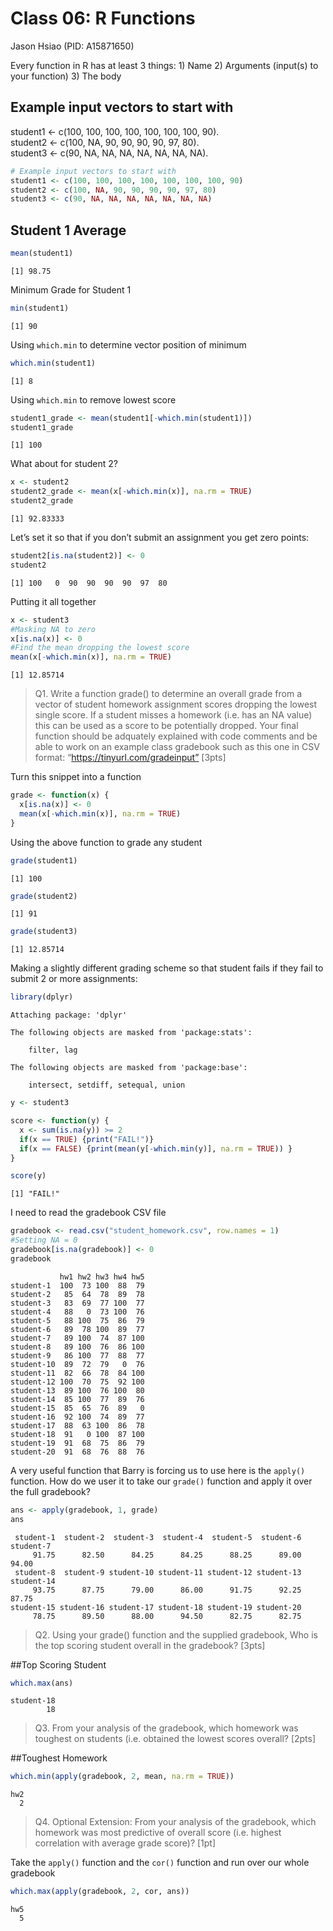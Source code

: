 # Class 06: R Functions
Jason Hsiao (PID: A15871650)

Every function in R has at least 3 things: 1) Name 2) Arguments
(input(s) to your function) 3) The body

## Example input vectors to start with

student1 \<- c(100, 100, 100, 100, 100, 100, 100, 90).  
student2 \<- c(100, NA, 90, 90, 90, 90, 97, 80).  
student3 \<- c(90, NA, NA, NA, NA, NA, NA, NA).

``` r
# Example input vectors to start with
student1 <- c(100, 100, 100, 100, 100, 100, 100, 90)
student2 <- c(100, NA, 90, 90, 90, 90, 97, 80)
student3 <- c(90, NA, NA, NA, NA, NA, NA, NA)
```

## Student 1 Average

``` r
mean(student1)
```

    [1] 98.75

Minimum Grade for Student 1

``` r
min(student1)
```

    [1] 90

Using `which.min` to determine vector position of minimum

``` r
which.min(student1)
```

    [1] 8

Using `which.min` to remove lowest score

``` r
student1_grade <- mean(student1[-which.min(student1)])
student1_grade
```

    [1] 100

What about for student 2?

``` r
x <- student2
student2_grade <- mean(x[-which.min(x)], na.rm = TRUE)
student2_grade
```

    [1] 92.83333

Let’s set it so that if you don’t submit an assignment you get zero
points:

``` r
student2[is.na(student2)] <- 0
student2
```

    [1] 100   0  90  90  90  90  97  80

Putting it all together

``` r
x <- student3
#Masking NA to zero
x[is.na(x)] <- 0
#Find the mean dropping the lowest score
mean(x[-which.min(x)], na.rm = TRUE)
```

    [1] 12.85714

> Q1. Write a function grade() to determine an overall grade from a
> vector of student homework assignment scores dropping the lowest
> single score. If a student misses a homework (i.e. has an NA value)
> this can be used as a score to be potentially dropped. Your final
> function should be adquately explained with code comments and be able
> to work on an example class gradebook such as this one in CSV format:
> “https://tinyurl.com/gradeinput” \[3pts\]

Turn this snippet into a function

``` r
grade <- function(x) {
  x[is.na(x)] <- 0
  mean(x[-which.min(x)], na.rm = TRUE)
}
```

Using the above function to grade any student

``` r
grade(student1)
```

    [1] 100

``` r
grade(student2)
```

    [1] 91

``` r
grade(student3)
```

    [1] 12.85714

Making a slightly different grading scheme so that student fails if they
fail to submit 2 or more assignments:

``` r
library(dplyr)
```


    Attaching package: 'dplyr'

    The following objects are masked from 'package:stats':

        filter, lag

    The following objects are masked from 'package:base':

        intersect, setdiff, setequal, union

``` r
y <- student3

score <- function(y) {
  x <- sum(is.na(y)) >= 2
  if(x == TRUE) {print("FAIL!")}
  if(x == FALSE) {print(mean(y[-which.min(y)], na.rm = TRUE)) } 
}

score(y)
```

    [1] "FAIL!"

I need to read the gradebook CSV file

``` r
gradebook <- read.csv("student_homework.csv", row.names = 1)
#Setting NA = 0
gradebook[is.na(gradebook)] <- 0
gradebook
```

               hw1 hw2 hw3 hw4 hw5
    student-1  100  73 100  88  79
    student-2   85  64  78  89  78
    student-3   83  69  77 100  77
    student-4   88   0  73 100  76
    student-5   88 100  75  86  79
    student-6   89  78 100  89  77
    student-7   89 100  74  87 100
    student-8   89 100  76  86 100
    student-9   86 100  77  88  77
    student-10  89  72  79   0  76
    student-11  82  66  78  84 100
    student-12 100  70  75  92 100
    student-13  89 100  76 100  80
    student-14  85 100  77  89  76
    student-15  85  65  76  89   0
    student-16  92 100  74  89  77
    student-17  88  63 100  86  78
    student-18  91   0 100  87 100
    student-19  91  68  75  86  79
    student-20  91  68  76  88  76

A very useful function that Barry is forcing us to use here is the
`apply()` function. How do we user it to take our `grade()` function and
apply it over the full gradebook?

``` r
ans <- apply(gradebook, 1, grade)
ans
```

     student-1  student-2  student-3  student-4  student-5  student-6  student-7 
         91.75      82.50      84.25      84.25      88.25      89.00      94.00 
     student-8  student-9 student-10 student-11 student-12 student-13 student-14 
         93.75      87.75      79.00      86.00      91.75      92.25      87.75 
    student-15 student-16 student-17 student-18 student-19 student-20 
         78.75      89.50      88.00      94.50      82.75      82.75 

> Q2. Using your grade() function and the supplied gradebook, Who is the
> top scoring student overall in the gradebook? \[3pts\]

\##Top Scoring Student

``` r
which.max(ans)
```

    student-18 
            18 

> Q3. From your analysis of the gradebook, which homework was toughest
> on students (i.e. obtained the lowest scores overall? \[2pts\]

\##Toughest Homework

``` r
which.min(apply(gradebook, 2, mean, na.rm = TRUE))
```

    hw2 
      2 

> Q4. Optional Extension: From your analysis of the gradebook, which
> homework was most predictive of overall score (i.e. highest
> correlation with average grade score)? \[1pt\]

Take the `apply()` function and the `cor()` function and run over our
whole gradebook

``` r
which.max(apply(gradebook, 2, cor, ans))
```

    hw5 
      5 
